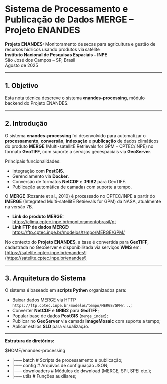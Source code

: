 # Sistema de Processamento e Publicação de Dados MERGE – Projeto ENANDES

**Projeto ENANDES:** Monitoramento de secas para agricultura e gestão de recursos hídricos usando produtos via satélite  
**Instituto Nacional de Pesquisas Espaciais – INPE**  
São José dos Campos – SP, Brasil  
Agosto de 2025

---

## 1. Objetivo
Esta nota técnica descreve o sistema **enandes-processing**, módulo backend do Projeto ENANDES.

---

## 2. Introdução
O sistema **enandes-processing** foi desenvolvido para automatizar o **processamento**, **conversão**, **indexação** e **publicação** de dados climáticos do produto **MERGE** (Multi-satellitE Retrievals for GPM – CPTEC/INPE) no formato **GeoTIFF**, com suporte a serviços geoespaciais via **GeoServer**.

Principais funcionalidades:
- Integração com **PostGIS**.
- Gerenciamento via **Docker**.
- Conversão de formatos **NetCDF** e **GRIB2** para GeoTIFF.
- Publicação automática de camadas com suporte a tempo.

O **MERGE** (Rozante et al., 2010) é processado no CPTEC/INPE a partir do **IMERGE** (Integrated Multi-satellitE Retrievals for GPM) da NASA, atualmente na versão 7B.
- **Link do produto MERGE:** https://clima.cptec.inpe.br/monitoramentobrasil/pt
- **Link FTP de dados MERGE:** https://ftp.cptec.inpe.br/modelos/tempo/MERGE/GPM/

No contexto do **Projeto ENANDES**, a base é convertida para **GeoTIFF**, cadastrada no GeoServer e disponibilizada via serviços **WMS** em:
[https://satelite.cptec.inpe.br/enandes/](https://satelite.cptec.inpe.br/enandes/)

---

## 3. Arquitetura do Sistema
O sistema é baseado em **scripts Python** organizados para:

- Baixar dados MERGE via HTTP  
  `https://ftp.cptec.inpe.br/modelos/tempo/MERGE/GPM/...`;
- Converter **NetCDF** e **GRIB2** para **GeoTIFF**;
- Popular base de dados **PostGIS** (`merge_index`);
- Publicar no **GeoServer** via camada **ImageMosaic** com suporte a tempo;
- Aplicar estilos **SLD** para visualização.

---

**Estrutura de diretórios:**

$HOME/enandes-processing

- ├── batch # Scripts de processamento e publicação;
- ├── config # Arquivos de configuração JSON;
- ├── downloaders # Módulos de download (MERGE, SPI, SPEI etc.);
- ├── utils # Funções auxiliares;
